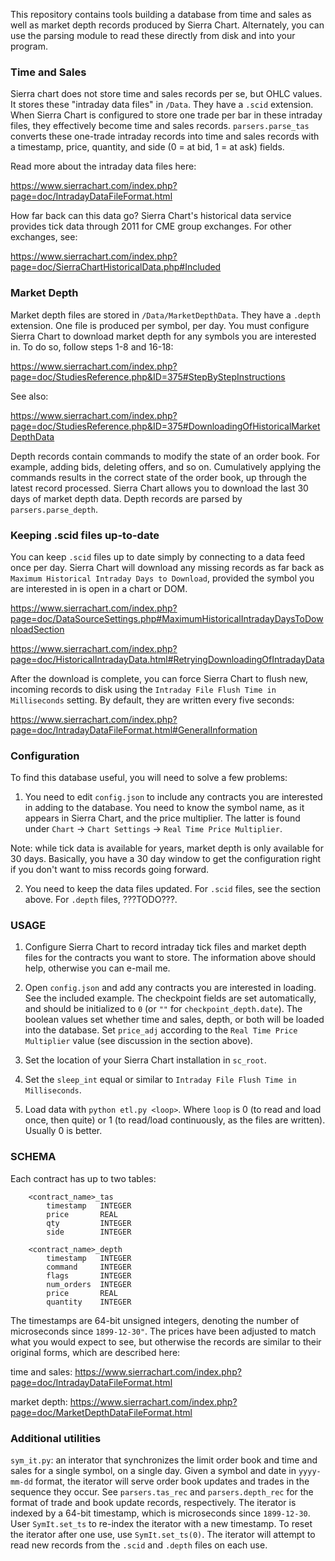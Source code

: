 This repository contains tools building a database from time and sales as well as market depth records produced by Sierra Chart. Alternately, you can use the parsing module to read these directly from disk and into your program.

### Time and Sales

Sierra chart does not store time and sales records per se, but OHLC values. It stores these "intraday data files" in `/Data`. They have a `.scid` extension. When Sierra Chart is configured to store one trade per bar in these intraday files, they effectively become time and sales records. `parsers.parse_tas` converts these one-trade intraday records into time and sales records with a timestamp, price, quantity, and side (0 = at bid, 1 = at ask) fields.

Read more about the intraday data files here: 

https://www.sierrachart.com/index.php?page=doc/IntradayDataFileFormat.html

How far back can this data go? Sierra Chart's historical data service provides tick data through 2011 for CME group exchanges. For other exchanges, see: 

https://www.sierrachart.com/index.php?page=doc/SierraChartHistoricalData.php#Included

### Market Depth

Market depth files are stored in `/Data/MarketDepthData`. They have a `.depth` extension. One file is produced per symbol, per day. You must configure Sierra Chart to download market depth for any symbols you are interested in. To do so, follow steps 1-8 and 16-18: 

https://www.sierrachart.com/index.php?page=doc/StudiesReference.php&ID=375#StepByStepInstructions

See also: 

https://www.sierrachart.com/index.php?page=doc/StudiesReference.php&ID=375#DownloadingOfHistoricalMarketDepthData

Depth records contain commands to modify the state of an order book. For example, adding bids, deleting offers, and so on. Cumulatively applying the commands results in the correct state of the order book, up through the latest record processed. Sierra Chart allows you to download the last 30 days of market depth data. Depth records are parsed by `parsers.parse_depth`.

### Keeping .scid files up-to-date

You can keep `.scid` files up to date simply by connecting to a data feed once per day. Sierra Chart will download any missing records as far back as `Maximum Historical Intraday Days to Download`, provided the symbol you are interested in is open in a chart or DOM.

https://www.sierrachart.com/index.php?page=doc/DataSourceSettings.php#MaximumHistoricalIntradayDaysToDownloadSection

https://www.sierrachart.com/index.php?page=doc/HistoricalIntradayData.html#RetryingDownloadingOfIntradayData

After the download is complete, you can force Sierra Chart to flush new, incoming records to disk using the `Intraday File Flush Time in Milliseconds` setting. By default, they are written every five seconds:

https://www.sierrachart.com/index.php?page=doc/IntradayDataFileFormat.html#GeneralInformation

### Configuration

To find this database useful, you will need to solve a few problems:

1. You need to edit `config.json` to include any contracts you are interested in adding to the database. You need to know the symbol name, as it appears in Sierra Chart, and the price multiplier. The latter is found under `Chart` -> `Chart Settings` -> `Real Time Price Multiplier`.

Note: while tick data is available for years, market depth is only available for 30 days. Basically, you have a 30 day window to get the configuration right if you don't want to miss records going forward.

2. You need to keep the data files updated. For `.scid` files, see the section above. For `.depth` files, ???TODO???.

### USAGE

1. Configure Sierra Chart to record intraday tick files and market depth files for the contracts you want to store. The information above should help, otherwise you can e-mail me.

2. Open `config.json` and add any contracts you are interested in loading. See the included example. The checkpoint fields are set automatically, and should be initialized to `0` (or `""` for `checkpoint_depth.date`). The boolean values set whether time and sales, depth, or both will be loaded into the database. Set `price_adj` according to the `Real Time Price Multiplier` value (see discussion in the section above).

3. Set the location of your Sierra Chart installation in `sc_root`.

4. Set the `sleep_int` equal or similar to `Intraday File Flush Time in Milliseconds`.

5. Load data with `python etl.py <loop>`. Where `loop` is 0 (to read and load once, then quite) or 1 (to read/load continuously, as the files are written). Usually 0 is better.


### SCHEMA

Each contract has up to two tables:

```
    <contract_name>_tas
        timestamp   INTEGER
        price       REAL
        qty         INTEGER
        side        INTEGER

    <contract_name>_depth
        timestamp   INTEGER
        command     INTEGER
        flags       INTEGER
        num_orders  INTEGER
        price       REAL
        quantity    INTEGER
```

The timestamps are 64-bit unsigned integers, denoting the number of microseconds since `1899-12-30"`. The prices have been adjusted to match what you would expect to see, but otherwise the records are similar to their original forms, which are described here:

time and sales: https://www.sierrachart.com/index.php?page=doc/IntradayDataFileFormat.html

market depth: https://www.sierrachart.com/index.php?page=doc/MarketDepthDataFileFormat.html

### Additional utilities

`sym_it.py`: an interator that synchronizes the limit order book and time and sales for a single symbol, on a single day. Given a symbol and date in `yyyy-mm-dd` format, the iterator will serve order book updates and trades in the sequence they occur. See `parsers.tas_rec` and `parsers.depth_rec` for the format of trade and book update records, respectively. The iterator is indexed by a 64-bit timestamp, which is microseconds since `1899-12-30`. User `SymIt.set_ts` to re-index the iterator with a new timestamp. To reset the iterator after one use, use `SymIt.set_ts(0)`. The iterator will attempt to read new records from the `.scid` and `.depth` files on each use.